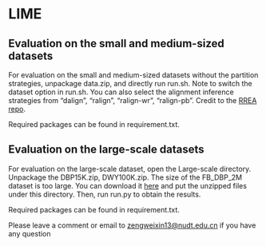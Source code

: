 # LIME
## Evaluation on the small and medium-sized datasets
For evaluation on the small and medium-sized datasets without the partition strategies, unpackage data.zip, and directly run run.sh. Note to switch the dataset option in run.sh. You can also select the alignment inference strategies from “dalign”, “ralign”, “ralign-wr”, “ralign-pb”. Credit to the [RREA repo](https://github.com/MaoXinn/RREA). 

Required packages can be found in requirement.txt. 

## Evaluation on the large-scale datasets
For evaluation on the large-scale dataset, open the Large-scale directory. 
Unpackage the DBP15K.zip, DWY100K.zip.
The size of the FB_DBP_2M dataset is too large. You can download it [here](https://1drv.ms/u/s!Ar-uYoG1mfiLkx97L7j4MrVUMazO?e=8SSjgt) and put the unzipped files under this directory. 
Then, run run.py to obtain the results. 

Required packages can be found in requirement.txt. 

Please leave a comment or email to zengweixin13@nudt.edu.cn if you have any question

